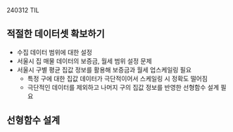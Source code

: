240312 TIL
## 적절한 데이터셋 확보하기

- 수집 데이터 범위에 대한 설정
- 서울시 집 매물 데이터의 보증금, 월세 범위 설정 문제
- 서울시 구별 평균 집값 정보를 활용해 보증금과 월세 업스케일링 필요
    - 특정 구에 대한 집값 데이터가 극단적이어서 스케일링 시 정확도 떨어짐
    - 극단적인 데이터를 제외하고 나머지 구의 집값 정보를 반영한 선형함수 설계 필요

## 선형함수 설계
